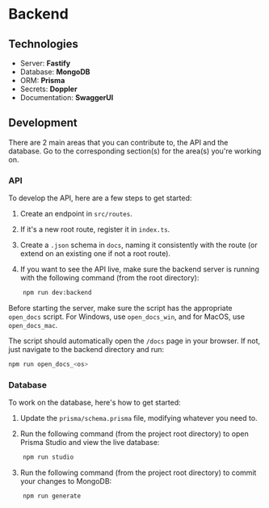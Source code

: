 # Backend

## Technologies

- Server: **Fastify**
- Database: **MongoDB**
- ORM: **Prisma**
- Secrets: **Doppler**
- Documentation: **SwaggerUI**

## Development

There are 2 main areas that you can contribute to, the API and the database. Go to the corresponding section(s) for the area(s) you're working on.

### API

To develop the API, here are a few steps to get started:

1. Create an endpoint in `src/routes`.

2. If it's a new root route, register it in `index.ts`.

3. Create a `.json` schema in `docs`, naming it consistently with the route (or extend on an existing one if not a root route).

4. If you want to see the API live, make sure the backend server is running with the following command (from the root directory):

```sh
    npm run dev:backend
```

Before starting the server, make sure the script has the appropriate `open_docs` script. For Windows, use `open_docs_win`, and for MacOS, use `open_docs_mac`.

The script should automatically open the `/docs` page in your browser. If not, just navigate to the backend directory and run:

```sh
npm run open_docs_<os>
```

### Database

To work on the database, here's how to get started:

1. Update the `prisma/schema.prisma` file, modifying whatever you need to.

2. Run the following command (from the project root directory) to open Prisma Studio and view the live database:

```sh
    npm run studio
```

3. Run the following command (from the project root directory) to commit your changes to MongoDB:

```sh
    npm run generate
```
